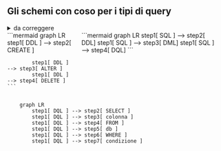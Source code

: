 ## Gli schemi con coso per i tipi di query

<details>
<summary>da correggere</symmary>

<div style="display: flex; gap: 20px;">

  <div>
    ```mermaid
        graph LR
            step1[ DDL ] --> step2[ CREATE ]

            step1[ DDL ] --> step3[ ALTER ]
            step1[ DDL ] --> step4[ DELETE ]
    ```

  </div>

  <div>
    ```mermaid
        graph LR
            step1[ SQL ] --> step2[ DDL]
            step1[ SQL ] --> step3[ DML]
            step1[ SQL ] --> step4[ DQL]
    ```
  </div>
  <div>
  </div>

</div>

```mermaid
    graph LR
        step1[ DQL ] --> step2[ SELECT ]
        step1[ DQL ] --> step3[ colonna ]
        step1[ DQL ] --> step4[ FROM ]
        step1[ DQL ] --> step5[ db ]
        step1[ DQL ] --> step6[ WHERE ]
        step1[ DQL ] --> step7[ condizione ]
```

</details>

